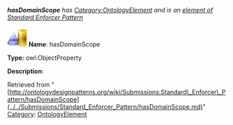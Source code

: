___hasDomainScope__ has [Category:OntologyElement](../../Category/OntologyElement.md "Category:OntologyElement") and is an [element of](../../Property/ElementOf.md "Property:ElementOf") [Standard Enforcer Pattern](../../Submissions/Standard_Enforcer_Pattern.md "Submissions:Standard Enforcer Pattern")_


  




[![ObjectProperty](../../images/thumb/c/c3/ObjectProperty.gif/45px-ObjectProperty.gif)](../../Image/ObjectProperty.gif.md "ObjectProperty")
__Name__: hasDomainScope 


__Type:__ owl:ObjectProperty 


__Description__: 





Retrieved from "[http://ontologydesignpatterns.org/wiki/Submissions:Standard\_Enforcer\_Pattern/hasDomainScope](../../Submissions/Standard_Enforcer_Pattern/hasDomainScope.md)"
 [Category](http://ontologydesignpatterns.org/wiki/Special:Categories "Special:Categories"): [OntologyElement](../../Category/OntologyElement.md "Category:OntologyElement")